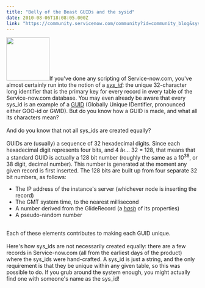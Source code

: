 ```yaml
---
title: "Belly of the Beast GUIDs and the sysid"
date: 2010-08-06T18:08:05.000Z
link: "https://community.servicenow.com/community?id=community_blog&sys_id=05cc2265dbd0dbc01dcaf3231f961918"
---
```

<p><img  alt="" class="jive-image" src="07a3bfb5db505704ed6af3231f961996.iix" style="width: auto; height: 113px;" />If you've done any scripting of Service-now.com, you've almost certainly run into the notion of a <a href="http://wiki.service-now.com/index.php?title=%27%27sys_id%27%27"><i>sys_id</i></a>: the unique 32-character long identifier that is the primary key for every record in every table of the Service-now.com database. You may even already be aware that every sys_id is an example of a <a title=".wikipedia.org/wiki/Guid" href="http://en.wikipedia.org/wiki/Guid">GUID</a> (Globally Unique IDentifier, pronounced either GOO-id or GWID). But do you know how a GUID is made, and what all its characters mean?<br /><br />And do you know that not all sys_ids are created equally?<br /><!--break--><br />GUIDs are (usually) a sequence of 32 hexadecimal digits. Since each hexadecimal digit represents four bits, and 4 â‹… 32 = 128, that means that a standard GUID is actually a 128 bit number (roughly the same as a 10<sup style="font-size: -75%;">38</sup>, or 38 digit, decimal number). This number is generated at the moment any given record is first inserted. The 128 bits are built up from four separate 32 bit numbers, as follows:<br /><ul><li>The IP address of the instance's server (whichever node is inserting the record)</li><li>The GMT system time, to the nearest millisecond</li><li>A number derived from the GlideRecord (a <a href="http://en.wikipedia.org/wiki/Hash_function"><i>hash</i></a> of its properties)</li><li>A pseudo-random number</li></ul><br />Each of these elements contributes to making each GUID unique.<br /><br />Here's how sys_ids are not necessarily created equally: there are a few records in Service-now.com (all from the earliest days of the product) where the sys_ids were hand-crafted. A sys_id is just a string, and the only requirement is that they be unique within any given table, so this was possible to do. If you grub around the system enough, you might actually find one with someone's name as the sys_id!</p>